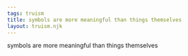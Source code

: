 ```yaml
---
tags: truism
title: symbols are more meaningful than things themselves
layout: truism.njk
---
```


symbols are more meaningful than things themselves